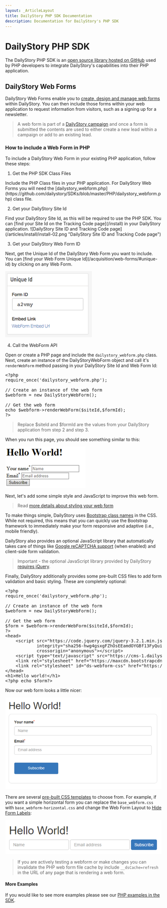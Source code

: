 ```yaml
---
layout: _ArticleLayout
title: DailyStory PHP SDK Documentation
description: Documentation for DailyStory's PHP SDK
---
```

# DailyStory PHP SDK
The DailyStory PHP SDK is an [open source library hosted on GitHub](https://github.com/dailystory/SDKs/tree/master/PHP) used by PHP developers to integrate DailyStory's capabilities into their PHP application.

## DailyStory Web Forms
DailyStory Web Forms enable you to [create, design and manage web forms](/acquisition/web-forms/) within DailyStory. You can then include those forms within your web application to request information from visitors, such as a signing up for a newsletter. 

> A web form is part of a [DailyStory campaign](/campaigns/) and once a form is submitted the contents are used to either create a new lead within a campaign or add to an existing lead.

### How to include a Web Form in PHP
To include a DailyStory Web Form in your existing PHP application, follow these steps:
	
<ol class="step"><li value="1">Get the PHP SDK Class Files</li></ol>
Include the PHP Class files in your PHP application. For DailyStory Web Forms you will need the [dailystory_webform.php](https://github.com/dailystory/SDKs/blob/master/PHP/dailystory_webform.php) class file.

<ol class="step"><li value="2">Get your DailyStory Site Id</li></ol>
Find your DailyStory Site Id, as this will be required to use the PHP SDK. You can [find your Site Id on the Tracking Code page](/install) in your DailyStory application.
![DailyStory Site ID and Tracking Code page](/articles/install/install-02.png "DailyStory Site ID and Tracking Code page")

<ol class="step"><li value="3">Get your DailyStory Web Form ID</li></ol>
Next, get the Unique Id of the DailyStory Web Form you want to include. You can [find your Web Form Unique Id](/acquisition/web-forms/#unique-id) by clicking on any Web Form.

![Web Form Unique Id](/articles/acquisition/web-forms/webforms-12.png "Web Form Unique Id")

<ol class="step"><li value="4">Call the WebForm API</li></ol>
Open or create a PHP page and include the <code>dailystory_webform.php</code> class. Next, create an instance of the DailyStoryWebForm object and call it's <code>renderWebForm</code> method passing in your DailyStory Site Id and Web Form Id:
	
<pre class="brush: php">
&lt;?php
require_once('dailystory_webform.php');

// Create an instance of the web form
$webform = new DailyStoryWebForm();

// Get the web form
echo $webform->renderWebForm($siteId,$formId);
?&gt;
</pre>

> Replace $siteId and $formId are the values from your DailyStory application from step 2 and step 3.

When you run this page, you should see something similar to this:
	
![Simple Web Form](/articles/sdk/dotnet-01.png "Simple Web Form")

Next, let's add some simple style and JavaScript to improve this web form.

> Read [more details about styling your web form](/acquisition/web-forms/#styling-your-web-form)

To make things simple, DailyStory uses [Bootstrap class names](http://getbootstrap.com/) in the CSS. While not required, this means that you can quickly use the Bootstrap framework to immediately make your form responsive and adaptive (i.e., mobile friendly).

DailyStory also provides an optional JavaScript library that automatically takes care of things like [Google reCAPTCHA support](/integrations/recaptcha) (when enabled) and client-side form validation.

> Important - the optional JavaScript library provided by DailyStory [requires jQuery](https://jquery.com/).

Finally, DailyStory additionally provides some pre-built CSS files to add form validation and basic styling. These are completely optional:

<pre class="brush: php">
&lt;?php
require_once('dailystory_webform.php');

// Create an instance of the web form
$webform = new DailyStoryWebForm();

// Get the web form
$form = $webform->renderWebForm($siteId,$formId);
?&gt;
&lt;head&gt;
	&lt;script src="https://code.jquery.com/jquery-3.2.1.min.js"
            integrity="sha256-hwg4gsxgFZhOsEEamdOYGBf13FyQuiTwlAQgxVSNgt4="
            crossorigin="anonymous"&gt;&lt;/script&gt;
    &lt;script type="text/javascript" src="https://cms-1.dailystory.com/Scripts/ds-landingpages.js"&gt;&lt;/script&gt;
    &lt;link rel="stylesheet" href="https://maxcdn.bootstrapcdn.com/bootstrap/3.3.7/css/bootstrap.min.css"&gt;
    &lt;link rel="stylesheet" id="ds-webform-css" href="https://cms-1.dailystory.com/Content/base_webform.css?ver=1.0.2" type="text/css" media="all"&gt;
&lt;/head&gt;
&lt;h1&gt;Hello world!&lt;/h1&gt;
&lt;?php echo $form?&gt;
</pre>

Now our web form looks a little nicer:
	
![Simple Web Form](/articles/sdk/dotnet-02.png "Simple Web Form")

There are several [pre-built CSS templates](/acquisition/web-forms/#styling-your-web-form) to choose from. For example, if you want a simple horizontal form you can replace the <code>base_webform.css</code> with <code>base_webform-horizontal.css</code> and change the Web Form Layout to [Hide Form Labels](/acquisition/web-forms/#form-layout):
	
![Simple Web Form](/articles/sdk/dotnet-03.png "Simple Web Form")

> If you are actively testing a webform or make changes you can invalidate the PHP web form file cache by include <code>__dsCache=refresh</code> in the URL of any page that is rendering a web form.

#### More Examples
If you would like to see more examples please see our [PHP examples in the SDK](https://github.com/dailystory/SDKs/tree/master/PHP/examples).
